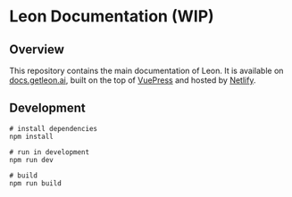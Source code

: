 # Leon Documentation (WIP)

## Overview

This repository contains the main documentation of Leon. It is available on [docs.getleon.ai](https://docs.getleon.ai), built on the top of [VuePress](https://vuepress.vuejs.org) and hosted by [Netlify](https://www.netlify.com).

## Development

```
# install dependencies
npm install

# run in development
npm run dev

# build
npm run build 
```
